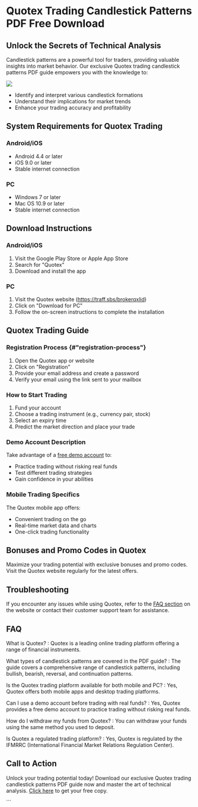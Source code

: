 # Quotex Trading Candlestick Patterns PDF Free Download

## Unlock the Secrets of Technical Analysis

Candlestick patterns are a powerful tool for traders, providing valuable
insights into market behavior. Our exclusive Quotex trading candlestick
patterns PDF guide empowers you with the knowledge to:

[![](https://static.quotex.io/files/4_en/300_250.jpg)](https://traff.sbs/brokerqxlid)

-   Identify and interpret various candlestick formations
-   Understand their implications for market trends
-   Enhance your trading accuracy and profitability

## System Requirements for Quotex Trading

### Android/iOS

-   Android 4.4 or later
-   iOS 9.0 or later
-   Stable internet connection

### PC

-   Windows 7 or later
-   Mac OS 10.9 or later
-   Stable internet connection

## Download Instructions

### Android/iOS

1.  Visit the Google Play Store or Apple App Store
2.  Search for "Quotex"
3.  Download and install the app

### PC

1.  Visit the Quotex website (https://traff.sbs/brokerqxlid)
2.  Click on "Download for PC"
3.  Follow the on-screen instructions to complete the installation

## Quotex Trading Guide

### Registration Process {#"registration-process"}

1.  Open the Quotex app or website
2.  Click on "Registration"
3.  Provide your email address and create a password
4.  Verify your email using the link sent to your mailbox

### How to Start Trading

1.  Fund your account
2.  Choose a trading instrument (e.g., currency pair, stock)
3.  Select an expiry time
4.  Predict the market direction and place your trade

### Demo Account Description

Take advantage of a [free demo
account](\%22https://traff.sbs/brokerqxlid\%22) to:

-   Practice trading without risking real funds
-   Test different trading strategies
-   Gain confidence in your abilities

### Mobile Trading Specifics

The Quotex mobile app offers:

-   Convenient trading on the go
-   Real-time market data and charts
-   One-click trading functionality

## Bonuses and Promo Codes in Quotex

Maximize your trading potential with exclusive bonuses and promo codes.
Visit the Quotex website regularly for the latest offers.

## Troubleshooting

If you encounter any issues while using Quotex, refer to the [FAQ
section](\%22https://traff.sbs/brokerqxlid\%22) on the website or
contact their customer support team for assistance.

## FAQ

What is Quotex?
:   Quotex is a leading online trading platform offering a range of
    financial instruments.

What types of candlestick patterns are covered in the PDF guide?
:   The guide covers a comprehensive range of candlestick patterns,
    including bullish, bearish, reversal, and continuation patterns.

Is the Quotex trading platform available for both mobile and PC?
:   Yes, Quotex offers both mobile apps and desktop trading platforms.

Can I use a demo account before trading with real funds?
:   Yes, Quotex provides a free demo account to practice trading without
    risking real funds.

How do I withdraw my funds from Quotex?
:   You can withdraw your funds using the same method you used to
    deposit.

Is Quotex a regulated trading platform?
:   Yes, Quotex is regulated by the IFMRRC (International Financial
    Market Relations Regulation Center).

## Call to Action

Unlock your trading potential today! Download our exclusive Quotex
trading candlestick patterns PDF guide now and master the art of
technical analysis. [Click here](\%22https://traff.sbs/brokerqxlid\%22)
to get your free copy.

\`\`\`

